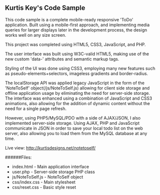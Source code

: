 ## Kurtis Key's Code Sample

This code sample is a complete mobile-ready responsive 'ToDo' application. Built using a mobile-first approach, and implementing media queries for larger displays later in the development process, the design works well on any size screen.

This project was completed using HTML5, CSS3, JavaScript, and PHP. 

The user interface was built using W3C-valid HTML5, making use of the new custom 'data-' attributes and semantic markup tags.

Styling of the UI was done using CSS3, employing many new features such as pseudo-elements+selectors, imageless gradients and border-radius.

The localStorage API was applied legacy JavaScript in the form of the 'NoteToSelf' object(/js/NoteToSelf.js) allowing for client side storage and offline application usage by eliminating the need for server-side storage. The interface was enhanced using a combination of JavaScript and CSS3 animations, also allowing for the addition of dynamic content without the need for a single page refresh.

However, using PHP5/MySQL/PDO with a side of AJAX/JSON, I also implemented server-side storage. Using AJAX, PHP and JavaScript communicate in JSON in order to save your local todo list on the web server, also allowing you to load them from the MySQL database at any time.

Live view: http://kurtisdesigns.net/notetoself/

######Files:
* index.html - Main application interface   
* user.php - Server-side storage PHP class   
* js/NoteToSelf.js - NoteToSelf object   
* css/index.css - Main stylesheet   
* css/reset.css - Basic style reset   
